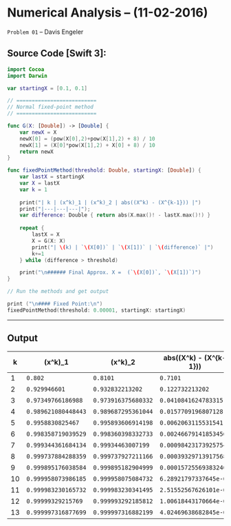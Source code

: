 Numerical Analysis – (11-02-2016)
===========

`Problem 01` – Davis Engeler

## Source Code [Swift 3]:

```swift
import Cocoa
import Darwin

var startingX = [0.1, 0.1]

// ==========================
// Normal fixed-point method
// ==========================

func G(X: [Double]) -> [Double] {
    var newX = X
    newX[0] = (pow(X[0],2)+pow(X[1],2) + 8) / 10
    newX[1] = (X[0]*pow(X[1],2) + X[0] + 8) / 10
    return newX
}

func fixedPointMethod(threshold: Double, startingX: [Double]) {
    var lastX = startingX
    var X = lastX
    var k = 1
    
    print("| k | (x^k)_1 | (x^k)_2 | abs((X^k) - (X^{k-1})) |")
    print("|---|---|---|");
    var difference: Double { return abs(X.max()! - lastX.max()!) }
    
    repeat {
        lastX = X
        X = G(X: X)
        print("| \(k) | `\(X[0])` | `\(X[1])` | `\(difference)` |")
        k+=1
    } while (difference > threshold)

    print("\n###### Final Approx. X =  (`\(X[0])`, `\(X[1])`)")
}

// Run the methods and get output

print ("\n#### Fixed Point:\n")
fixedPointMethod(threshold: 0.00001, startingX: startingX)

```


------------

Output
------------

| k | (x^k)_1 | (x^k)_2 | abs((X^k) - (X^{k-1})) |
|---|---|---|---|
| 1 | `0.802` | `0.8101` | `0.7101` |
| 2 | `0.929946601` | `0.932832213202` | `0.122732213202` |
| 3 | `0.97349766186988` | `0.973916375680332` | `0.0410841624783315` |
| 4 | `0.989621080448443` | `0.989687295361044` | `0.0157709196807128` |
| 5 | `0.9958830825467` | `0.995893606914198` | `0.0062063115531541` |
| 6 | `0.998358719039529` | `0.998360398332733` | `0.00246679141853456` |
| 7 | `0.999344361684134` | `0.99934463007199` | `0.000984231739257546` |
| 8 | `0.999737884288359` | `0.999737927211166` | `0.000393297139175686` |
| 9 | `0.999895176038584` | `0.999895182904999` | `0.000157255693832403` |
| 10 | `0.999958073986185` | `0.999958075084732` | `6.28921797337645e-05` |
| 11 | `0.999983230165732` | `0.999983230341495` | `2.51552567626101e-05` |
| 12 | `0.99999329215769` | `0.999993292185812` | `1.00618443170664e-05` |
| 13 | `0.999997316877699` | `0.999997316882199` | `4.02469638682845e-06` |